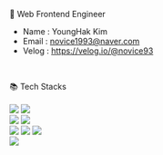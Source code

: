 🌱 Web Frontend Engineer 

- Name : YoungHak Kim
- Email : novice1993@naver.com
- Velog : https://velog.io/@novice93
<br/>

📚 Tech Stacks
<br/><br/>
<img src ="https://img.shields.io/badge/html5-white.svg?&style=for-the-badge&logo=html5&logoColor=#E34F26"/>
<img src ="https://img.shields.io/badge/css3-black.svg?&style=for-the-badge&logo=css3&logoColor=#1572B6"/><br/>
<img src ="https://img.shields.io/badge/JavaScript-blue.svg?&style=for-the-badge&logo=javascript&logoColor=#F7DF1E"/>
<img src ="https://img.shields.io/badge/TypeScript-yellow.svg?&style=for-the-badge&logo=typescript&logoColor=#3178C6"/><br/>
<img src ="https://img.shields.io/badge/React-darkgreen.svg?&style=for-the-badge&logo=react&logoColor=#61DAFB"/>
<img src ="https://img.shields.io/badge/Redux-purple.svg?&style=for-the-badge&logo=redux&logoColor=#764ABC"/>
<img src ="https://img.shields.io/badge/React Query-orange.svg?&style=for-the-badge&logo=reactQuery&logoColor=#FF4154"/><br/>
<img src ="https://img.shields.io/badge/styled components-darkgray.svg?&style=for-the-badge&logo=styledcomponents&logoColor=#DB7093"/>

<!--
**novice1993/novice1993** is a ✨ _special_ ✨ repository because its `README.md` (this file) appears on your GitHub profile.

Here are some ideas to get you started:

- 🔭 I’m currently working on ...
- 🌱 I’m currently learning ...
- 👯 I’m looking to collaborate on ...
- 🤔 I’m looking for help with ...
- 💬 Ask me about ...
- 📫 How to reach me: ...
- 😄 Pronouns: ...
- ⚡ Fun fact: ...
-->
